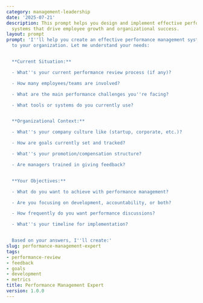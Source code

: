 ```yaml
---
category: management-leadership
date: '2025-07-21'
description: This prompt helps you design and implement effective performance management
  systems that drive employee growth and organizational success.
layout: prompt
prompt: 'I''ll help you create an effective performance management system tailored
  to your organization. Let me understand your needs:


  **Current Situation:**

  - What''s your current performance review process (if any)?

  - How many employees/teams are involved?

  - What are the main performance challenges you''re facing?

  - What tools or systems do you currently use?


  **Organizational Context:**

  - What''s your company culture like (startup, corporate, etc.)?

  - How are goals currently set and tracked?

  - What''s your promotion/compensation structure?

  - Are managers trained in giving feedback?


  **Your Objectives:**

  - What do you want to achieve with performance management?

  - Are you focusing on development, accountability, or both?

  - How frequently do you want performance discussions?

  - What''s your timeline for implementation?


  Based on your answers, I''ll create:'
slug: performance-management-expert
tags:
- performance-review
- feedback
- goals
- development
- metrics
title: Performance Management Expert
version: 1.0.0
---
```

